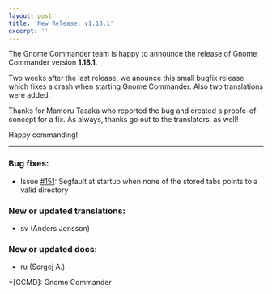 ```yaml
---
layout: post
title: 'New Release: v1.18.1'
excerpt: ''
---
```


The Gnome Commander team is happy to announce the release of Gnome
Commander version **1.18.1**.

Two weeks after the last release, we anounce this small bugfix release
which fixes a crash when starting Gnome Commander. Also two translations
were added.

Thanks for Mamoru Tasaka who reported the bug and created a
proofe-of-concept for a fix. As always, thanks go out to the
translators, as well!

Happy commanding!


-----

### Bug fixes:
 * Issue [#151](https://gitlab.gnome.org/GNOME/gnome-commander/-/issues/151): Segfault at startup when none of the stored tabs points to a valid directory

### New or updated translations:
 * sv (Anders Jonsson)

### New or updated docs:
 * ru (Sergej A.)

*[GCMD]: Gnome Commander
